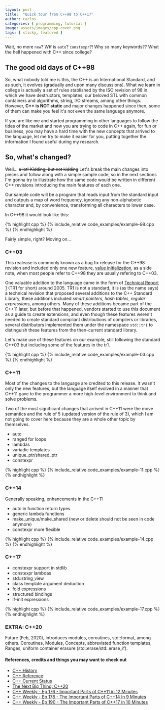 ```yaml
---
layout: post
title:  "Quick tour from C++98 to C++17"
author: carlos
categories: [ programming, tutorial ]
image: assets/images/cpp-cover.png
tags: [ sticky, featured ]
---
```

Wait, no more `new`? Wtf is `auto`? `constexpr`?! Why so many keywords??
What the hell happened with C++ since college?


## The good old days of C++98

So, what nobody told me is this, the C++ is an International Standard, and as such, it evolves (gradually and upon many discussions).
What we learn in college is actually a set of rules stablished by the ISO revision of 98 in which we have destructors, templates,
our beloved STL with common containers and algorithms, string, I/O streams, among other things. However, **C++ is NOT static**
and major changes happened since then, some of them can make you feel it's not even the same language anymore.

If you are like me and started programming in other languages to follow the tides of the market and now you are trying
to code in C++ again, for fun or business, you may have a hard time with the new concepts that arrived to the language,
let me try to make it easier for you, putting together the information I found useful during my research.

## So, what's changed?

Well... ~~a lot! Kidding, but not kidding~~ Let's break the main changes into pieces and follow along with a simple sample code,
so in the next sections I'm gonna try to illustrate how the same code would be written in different C++ revisions
introducing the main features of each one.

Our sample code will be a program that reads input from the standard input and outputs a map of word frequency,
ignoring any non-alphabetic character and, by convenience, transforming all characters to lower case.

In C++98 it would look like this:

{% highlight cpp %}
{% include_relative code_examples/example-98.cpp %}
{% endhighlight %}

Fairly simple, right? Moving on...

### C++03

This realease is commonly known as a bug fix release for the C++98 revision and included only one new feature, 
[value initialization](https://en.cppreference.com/w/cpp/language/value_initialization), as a side note, when most people refer to
C++98 they are usually refering to C++03.

One valuable addition to the language came in the form of [Technical Report 1](https://en.wikipedia.org/wiki/C%2B%2B_Technical_Report_1) (TR1 for short) around 2005.
TR1 is not a standard, it is (as the name says) a technical revision that proposed several additions to the C++ Standard Library, these additions included
_smart pointers_, _hash tables_, _regular expressions_, among others. Many of these additions became part of the C++11 later, but before that happened, vendors started to use
this document as a guide to create extensions, and even though these features weren't needed to create standard compliant distributions of compilers or libraries, several distributors
implemented them under the namespace `std::tr1` to distinguish these features from the then-current standard library.

Let's make use of these features on our example, still following the standard C++03 but including some of the features in the tr1.

{% highlight cpp %}
{% include_relative code_examples/example-03.cpp %}
{% endhighlight %}

### C++11

Most of the changes to the language are credited to this release. It wasn't only the new features, but the language itself
evolved in a manner that C++11 gave to the programmer a more high-level environment to think and solve problems.

Two of the most significant changes that arrived in C++11 were the move semantics and the rule of 5 (updated version of the rule of 3),
which I am not going to cover here because they are a whole other topic by themselves.


- auto
- ranged for loops
- lambdas
- variadic templates
- unique_ptr/shared_ptr
- constexpr

{% highlight cpp %}
{% include_relative code_examples/example-11.cpp %}
{% endhighlight %}

### C++14

Generally speaking, enhancements in the C++11
- auto in function return types
- generic lambda functions
- make_unique/make_shared (new or delete should not be seen in code anymore)
- constexpr more flexible

{% highlight cpp %}
{% include_relative code_examples/example-14.cpp %}
{% endhighlight %}

### C++17

- constexpr support in stdlib
- constexpr lambdas
- std::string_view
- class template argument deduction
- fold expressions
- structured bindings
- if-init expressions

{% highlight cpp %}
{% include_relative code_examples/example-17.cpp %}
{% endhighlight %}

### EXTRA: C++20

Future (Feb, 2020), introduces modules, coroutines, std::format, among others.
Coroutines, Modules, Concepts, abbreviated function templates, Ranges, uniform container erasure (std::erase/std::erase_if).


#### References, credits and things you may want to check out

- [C++ History](https://en.cppreference.com/w/cpp/language/history)
- [C++ Reference](https://en.cppreference.com/w/)
- [C++ Current Status](https://isocpp.org/std/status)
- [The Next Big Thing: C++20](https://www.modernescpp.com/index.php/c-20-an-overview)
- [C++ Weekly - Ep 176 - Important Parts of C++11 in 12 Minutes](https://www.youtube.com/watch?v=D5n6xMUKU3A)
- [C++ Weekly - Ep 178 - The Important Parts of C++14 In 9 Minutes](https://www.youtube.com/watch?v=mXxNvaEdNHI)
- [C++ Weekly - Ep 190 - The Important Parts of C++17 in 10 Minutes](https://www.youtube.com/watch?v=QpFjOlzg1r4)

